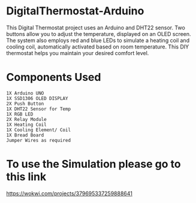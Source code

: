 # DigitalThermostat-Arduino
This Digital Thermostat project uses an Arduino and DHT22 sensor. Two buttons allow you to adjust the temperature, displayed on an OLED screen. The system also employs red and blue LEDs to simulate a heating coil and cooling coil, automatically activated based on room temperature. This DIY thermostat helps you maintain your desired comfort level.

# Components Used
    1X Arduino UNO
    1X SSD1306 OLED DISPLAY
    2X Push Button
    1X DHT22 Sensor for Temp
    1X RGB LED
    2X Relay Module
    1X Heating Coil
    1X Cooling Element/ Coil
    1X Bread Board
    Jumper Wires as required
    

# To use the Simulation please go to this link 

https://wokwi.com/projects/379695337259888641

